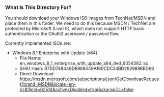 ### What Is This Directory For?

You should download your Windows ISO images from TechNet/MSDN and place them in this folder. We need to do this because MSDN / TechNet are protected by Microsoft (Live) ID, which does not support HTTP basic authentication or the OAuth2 username / password flow.

Currently implemented ISOs are:

* Windows 8.1 Enterprise with Update (x64)
    * File Name: en_windows_8_1_enterprise_with_update_x64_dvd_6054382.iso
    * SHA1 Hash: B7DD748446D8989449A160CDC24BD282989BBD96
    * Direct Download: https://msdn.microsoft.com/subscriptions/json/GetDownloadRequest?brand=MSDN&locale=en-nz&fileId=62514&activexDisabled=true&akamaiDL=false
